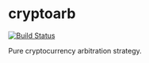 # cryptoarb

[![Build Status](https://travis-ci.org/patrickgrad/cryptoarb.svg?branch=master)](https://travis-ci.org/patrickgrad/cryptoarb)

Pure cryptocurrency arbitration strategy.

